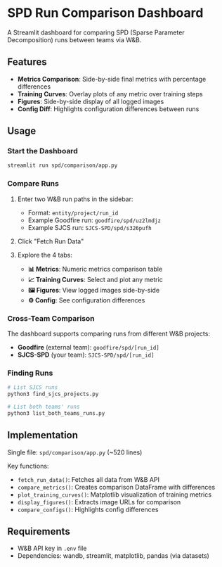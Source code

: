# SPD Run Comparison Dashboard

A Streamlit dashboard for comparing SPD (Sparse Parameter Decomposition) runs between teams via W&B.

## Features

- **Metrics Comparison**: Side-by-side final metrics with percentage differences
- **Training Curves**: Overlay plots of any metric over training steps  
- **Figures**: Side-by-side display of all logged images
- **Config Diff**: Highlights configuration differences between runs

## Usage

### Start the Dashboard
```bash
streamlit run spd/comparison/app.py
```

### Compare Runs
1. Enter two W&B run paths in the sidebar:
   - Format: `entity/project/run_id`
   - Example Goodfire run: `goodfire/spd/uz2lmdjz`
   - Example SJCS run: `SJCS-SPD/spd/s326pufh`

2. Click "Fetch Run Data"

3. Explore the 4 tabs:
   - **📊 Metrics**: Numeric metrics comparison table
   - **📈 Training Curves**: Select and plot any metric
   - **🖼️ Figures**: View logged images side-by-side
   - **⚙️ Config**: See configuration differences

### Cross-Team Comparison
The dashboard supports comparing runs from different W&B projects:
- **Goodfire** (external team): `goodfire/spd/[run_id]`
- **SJCS-SPD** (your team): `SJCS-SPD/spd/[run_id]`

### Finding Runs
```bash
# List SJCS runs
python3 find_sjcs_projects.py

# List both teams' runs  
python3 list_both_teams_runs.py
```

## Implementation

Single file: `spd/comparison/app.py` (~520 lines)

Key functions:
- `fetch_run_data()`: Fetches all data from W&B API
- `compare_metrics()`: Creates comparison DataFrame with differences
- `plot_training_curves()`: Matplotlib visualization of training metrics
- `display_figures()`: Extracts image URLs for comparison
- `compare_configs()`: Highlights config differences

## Requirements

- W&B API key in `.env` file
- Dependencies: wandb, streamlit, matplotlib, pandas (via datasets)